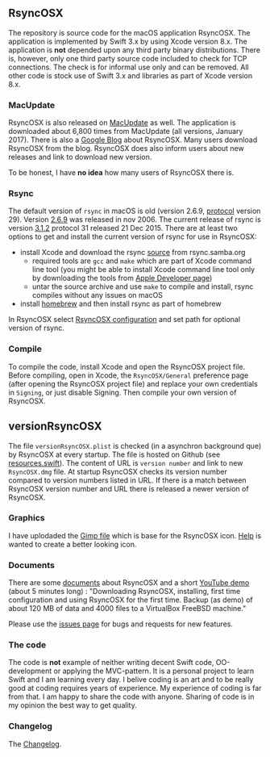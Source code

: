 ## RsyncOSX

The repository is source code for the macOS application RsyncOSX. The application is implemented by Swift 3.x by using Xcode version 8.x. The application is **not** depended upon any third party binary distributions. There is, however, only one third party source code included to check for TCP connections. The check is for informal use only and can be removed. All other code is stock use of Swift 3.x and libraries as part of Xcode version 8.x. 

### MacUpdate

RsyncOSX is also released on [MacUpdate](https://www.macupdate.com/app/mac/56516/rsyncosx) as well. The application is downloaded about 6,800 times from MacUpdate (all versions, January 2017). There is also a [Google Blog](https://rsyncosx.blogspot.no/) about RsyncOSX. Many users download RsyncOSX from the blog. RsyncOSX does also  inform users about new releases and link to download new version. 

To be honest, I have **no idea** how many users of RsyncOSX there is. 


### Rsync

The default version of `rsync` in macOS is old (version 2.6.9, [protocol](https://rsync.samba.org/how-rsync-works.html) version 29). Version [2.6.9](https://download.samba.org/pub/rsync/src/rsync-2.6.9-NEWS) was released in nov 2006. The current release of rsync is version [3.1.2](https://download.samba.org/pub/rsync/src/rsync-3.1.2-NEWS) protocol 31 released 21 Dec 2015. There are at least two options to get and install the current version of rsync for use in RsyncOSX:

- install Xcode and download the rsync [source](https://rsync.samba.org/) from rsync.samba.org
	- required tools are `gcc` and `make` which are part of Xcode command line tool (you might be able to install Xcode command line tool only by downloading the tools from [Apple Developer page](https://developer.apple.com/))
	- untar the source archive and use `make` to compile and install, rsync compiles without any issues on macOS
- install [homebrew](https://en.wikipedia.org/wiki/Homebrew_(package_management_software)) and then install rsync as part of homebrew

In RsyncOSX select [RsyncOSX configuration](https://github.com/rsyncOSX/Documentation/blob/master/docs/UserConfiguration.md) and set path for optional version of rsync.


### Compile

To compile the code, install Xcode and open the RsyncOSX project file. Before compiling, open in Xcode, the `RsyncOSX/General` preference page (after opening the RsyncOSX project file) and replace your own credentials in `Signing`, or just disable Signing. Then compile your own version of RsyncOSX.

## versionRsyncOSX

The file `versionRsyncOSX.plist` is checked (in a asynchron background que) by RsyncOSX at every startup. The file is hosted on Github (see [resources.swift](https://github.com/rsyncOSX/Version3.x/blob/master/RsyncOSXver30/Resources.swift)). The content of URL is `version number` and link to new `RsyncOSX.dmg` file. At startup RsyncOSX checks its version number compared to version numbers listed in URL. If there is a match between RsyncOSX version number and URL there is released a newer version of RsyncOSX.

### Graphics

I have uplodaded the [Gimp file](https://github.com/rsyncOSX/RsyncOSXicon) which is base for the RsyncOSX icon. [Help](https://github.com/rsyncOSX/RsyncOSXicon/issues/1) is wanted to create a better looking icon.

### Documents

There are some [documents](https://rsyncosx.github.io/Documentation/) about RsyncOSX and a short [YouTube demo](https://www.youtube.com/watch?v=ty1r7yvgExo) (about 5 minutes long) : "Downloading RsyncOSX, installing, first time configuration and using RsyncOSX for the first time. Backup (as demo) of about 120 MB of data and 4000 files to a VirtualBox FreeBSD machine."

Please use the [issues page](https://github.com/rsyncOSX/Version3.x/issues) for bugs and requests for new features.

### The code

The code is **not** example of neither writing decent Swift code, OO-development or applying the MVC-pattern. It is a personal project to learn Swift and I am learning every day. I belive coding is an art and to be really good at coding requires years of experience. My experience of coding is far from that. I am happy to share the code with anyone. Sharing of code is in my opinion the best way to get quality.

### Changelog

The [Changelog](https://github.com/rsyncOSX/Documentation/blob/master/docs/Changelog.md).
